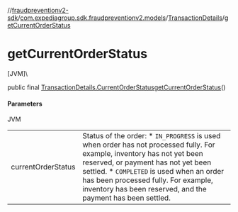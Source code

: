 //[fraudpreventionv2-sdk](../../../index.md)/[com.expediagroup.sdk.fraudpreventionv2.models](../index.md)/[TransactionDetails](index.md)/[getCurrentOrderStatus](get-current-order-status.md)

# getCurrentOrderStatus

[JVM]\

public final [TransactionDetails.CurrentOrderStatus](-current-order-status/index.md)[getCurrentOrderStatus](get-current-order-status.md)()

#### Parameters

JVM

| | |
|---|---|
| currentOrderStatus | Status of the order: * `IN_PROGRESS` is used when order has not processed fully. For example, inventory has not yet been reserved, or payment has not yet been settled. * `COMPLETED` is used when an order has been processed fully. For example, inventory has been reserved, and the payment has been settled. |
